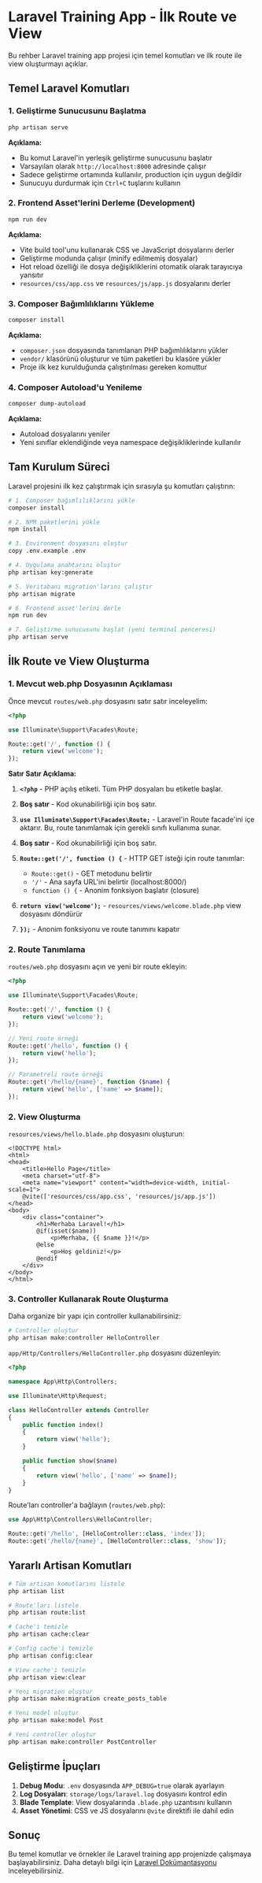 # Laravel Training App - İlk Route ve View

Bu rehber Laravel training app projesi için temel komutları ve ilk route ile view oluşturmayı açıklar.

## Temel Laravel Komutları

### 1. Geliştirme Sunucusunu Başlatma

```bash
php artisan serve
```

**Açıklama:**

-   Bu komut Laravel'in yerleşik geliştirme sunucusunu başlatır
-   Varsayılan olarak `http://localhost:8000` adresinde çalışır
-   Sadece geliştirme ortamında kullanılır, production için uygun değildir
-   Sunucuyu durdurmak için `Ctrl+C` tuşlarını kullanın

### 2. Frontend Asset'lerini Derleme (Development)

```bash
npm run dev
```

**Açıklama:**

-   Vite build tool'unu kullanarak CSS ve JavaScript dosyalarını derler
-   Geliştirme modunda çalışır (minify edilmemiş dosyalar)
-   Hot reload özelliği ile dosya değişikliklerini otomatik olarak tarayıcıya yansıtır
-   `resources/css/app.css` ve `resources/js/app.js` dosyalarını derler

### 3. Composer Bağımlılıklarını Yükleme

```bash
composer install
```

**Açıklama:**

-   `composer.json` dosyasında tanımlanan PHP bağımlılıklarını yükler
-   `vendor/` klasörünü oluşturur ve tüm paketleri bu klasöre yükler
-   Proje ilk kez kurulduğunda çalıştırılması gereken komuttur

### 4. Composer Autoload'u Yenileme

```bash
composer dump-autoload
```

**Açıklama:**

-   Autoload dosyalarını yeniler
-   Yeni sınıflar eklendiğinde veya namespace değişikliklerinde kullanılır

## Tam Kurulum Süreci

Laravel projesini ilk kez çalıştırmak için sırasıyla şu komutları çalıştırın:

```bash
# 1. Composer bağımlılıklarını yükle
composer install

# 2. NPM paketlerini yükle
npm install

# 3. Environment dosyasını oluştur
copy .env.example .env

# 4. Uygulama anahtarını oluştur
php artisan key:generate

# 5. Veritabanı migration'larını çalıştır
php artisan migrate

# 6. Frontend asset'lerini derle
npm run dev

# 7. Geliştirme sunucusunu başlat (yeni terminal penceresi)
php artisan serve
```

## İlk Route ve View Oluşturma

### 1. Mevcut web.php Dosyasının Açıklaması

Önce mevcut `routes/web.php` dosyasını satır satır inceleyelim:

```php
<?php

use Illuminate\Support\Facades\Route;

Route::get('/', function () {
    return view('welcome');
});
```

**Satır Satır Açıklama:**

1. **`<?php`** - PHP açılış etiketi. Tüm PHP dosyaları bu etiketle başlar.

2. **Boş satır** - Kod okunabilirliği için boş satır.

3. **`use Illuminate\Support\Facades\Route;`** - Laravel'in Route facade'ini içe aktarır. Bu, route tanımlamak için gerekli sınıfı kullanıma sunar.

4. **Boş satır** - Kod okunabilirliği için boş satır.

5. **`Route::get('/', function () {`** - HTTP GET isteği için route tanımlar:

    - `Route::get()` - GET metodunu belirtir
    - `'/'` - Ana sayfa URL'ini belirtir (localhost:8000/)
    - `function () {` - Anonim fonksiyon başlatır (closure)

6. **`return view('welcome');`** - `resources/views/welcome.blade.php` view dosyasını döndürür

7. **`});`** - Anonim fonksiyonu ve route tanımını kapatır

### 2. Route Tanımlama

`routes/web.php` dosyasını açın ve yeni bir route ekleyin:

```php
<?php

use Illuminate\Support\Facades\Route;

Route::get('/', function () {
    return view('welcome');
});

// Yeni route örneği
Route::get('/hello', function () {
    return view('hello');
});

// Parametreli route örneği
Route::get('/hello/{name}', function ($name) {
    return view('hello', ['name' => $name]);
});
```

### 2. View Oluşturma

`resources/views/hello.blade.php` dosyasını oluşturun:

```blade
<!DOCTYPE html>
<html>
<head>
    <title>Hello Page</title>
    <meta charset="utf-8">
    <meta name="viewport" content="width=device-width, initial-scale=1">
    @vite(['resources/css/app.css', 'resources/js/app.js'])
</head>
<body>
    <div class="container">
        <h1>Merhaba Laravel!</h1>
        @if(isset($name))
            <p>Merhaba, {{ $name }}!</p>
        @else
            <p>Hoş geldiniz!</p>
        @endif
    </div>
</body>
</html>
```

### 3. Controller Kullanarak Route Oluşturma

Daha organize bir yapı için controller kullanabilirsiniz:

```bash
# Controller oluştur
php artisan make:controller HelloController
```

`app/Http/Controllers/HelloController.php` dosyasını düzenleyin:

```php
<?php

namespace App\Http\Controllers;

use Illuminate\Http\Request;

class HelloController extends Controller
{
    public function index()
    {
        return view('hello');
    }

    public function show($name)
    {
        return view('hello', ['name' => $name]);
    }
}
```

Route'ları controller'a bağlayın (`routes/web.php`):

```php
use App\Http\Controllers\HelloController;

Route::get('/hello', [HelloController::class, 'index']);
Route::get('/hello/{name}', [HelloController::class, 'show']);
```

## Yararlı Artisan Komutları

```bash
# Tüm artisan komutlarını listele
php artisan list

# Route'ları listele
php artisan route:list

# Cache'i temizle
php artisan cache:clear

# Config cache'i temizle
php artisan config:clear

# View cache'i temizle
php artisan view:clear

# Yeni migration oluştur
php artisan make:migration create_posts_table

# Yeni model oluştur
php artisan make:model Post

# Yeni controller oluştur
php artisan make:controller PostController
```

## Geliştirme İpuçları

1. **Debug Modu**: `.env` dosyasında `APP_DEBUG=true` olarak ayarlayın
2. **Log Dosyaları**: `storage/logs/laravel.log` dosyasını kontrol edin
3. **Blade Template**: View dosyalarında `.blade.php` uzantısını kullanın
4. **Asset Yönetimi**: CSS ve JS dosyalarını `@vite` direktifi ile dahil edin

## Sonuç

Bu temel komutlar ve örnekler ile Laravel training app projenizde çalışmaya başlayabilirsiniz. Daha detaylı bilgi için [Laravel Dokümantasyonu](https://laravel.com/docs) inceleyebilirsiniz.
